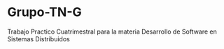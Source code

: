 # Grupo-TN-G
Trabajo Practico Cuatrimestral para la materia Desarrollo de Software en Sistemas Distribuidos
